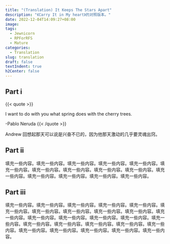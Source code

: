 ```yaml
---
title: "(Translation) It Keeps The Stars Apart"
description: "《Carry It in My heart》的对照版本。"
date: 2022-12-04T14:09:27+08:00
image: 
tags:
  - Jewnicorn
  - RPForRFS
  - Mature
categories:
  - Translation
slug: translation
draft: false
textIndent: true
h2Center: false
---
```


## Part i

{{< quote >}}

I want to do with you what spring does with the cherry trees. 

-Pablo Neruda
{{< /quote >}}

Andrew 回想起那天可以说是兴奋不已的，因为他那天激动的几乎要灵魂出窍。

## Part ii

填充一些内容。填充一些内容。填充一些内容。填充一些内容。填充一些内容。填充一些内容。填充一些内容。填充一些内容。填充一些内容。填充一些内容。填充一些内容。填充一些内容。填充一些内容。填充一些内容。填充一些内容。

## Part iii

填充一些内容。填充一些内容。填充一些内容。填充一些内容。填充一些内容。填充一些内容。填充一些内容。填充一些内容。填充一些内容。填充一些内容。填充一些内容。填充一些内容。填充一些内容。填充一些内容。填充一些内容。填充一些内容。填充一些内容。填充一些内容。填充一些内容。填充一些内容。填充一些内容。填充一些内容。填充一些内容。填充一些内容。填充一些内容。填充一些内容。



